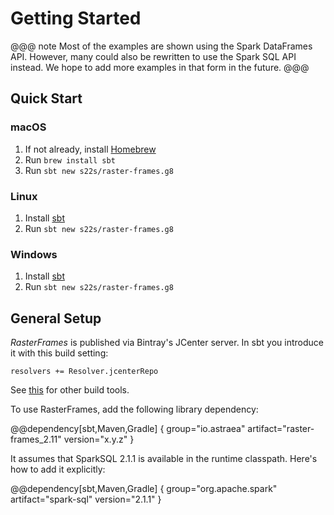 # Getting Started

@@@ note
Most of the examples are shown using the Spark DataFrames API. However, many could also be rewritten to use the Spark SQL API instead. We hope to add more examples in that form in the future.
@@@

## Quick Start

### macOS

1. If not already, install [Homebrew](https://brew.sh/)
2. Run `brew install sbt`
3. Run `sbt new s22s/raster-frames.g8`

### Linux

1. Install [sbt](http://www.scala-sbt.org/release/docs/Installing-sbt-on-Linux.html)
2. Run `sbt new s22s/raster-frames.g8`

### Windows

1. Install [sbt](http://www.scala-sbt.org/release/docs/Installing-sbt-on-Windows.html)
2. Run `sbt new s22s/raster-frames.g8`

## General Setup

*RasterFrames* is published via Bintray's JCenter server. In sbt you introduce it with this build setting: 

```
resolvers += Resolver.jcenterRepo
``` 

See [this](https://bintray.com/bintray/jcenter) for other build tools.

To use RasterFrames, add the following library dependency:

@@dependency[sbt,Maven,Gradle] {
  group="io.astraea"
  artifact="raster-frames_2.11"
  version="x.y.z"
}

It assumes that SparkSQL 2.1.1 is available in the runtime classpath. Here's how to add it explicitly:

@@dependency[sbt,Maven,Gradle] {
  group="org.apache.spark"
  artifact="spark-sql"
  version="2.1.1"
}
